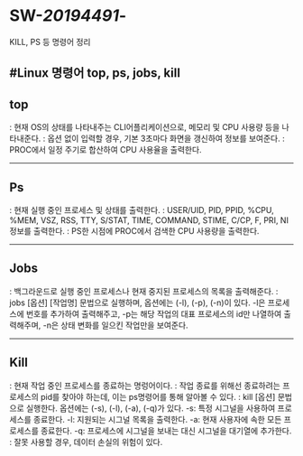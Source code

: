 # SW-_20194491_-
KILL, PS 등 명령어 정리


#Linux 명령어 top, ps, jobs, kill
---



## top
: 현재 OS의 상태를 나타내주는 CLI어플리케이션으로, 메모리 및 CPU 사용량 등을 나타내준다.
: 옵션 없이 입력할 경우, 기본 3초마다 화면을 갱신하여 정보를 보여준다.
: PROC에서 일정 주기로 합산하여 CPU 사용율을 출력한다.


---
##	Ps
: 현재 실행 중인 프로세스 및 상태를 출력한다.
: USER/UID, PID, PPID, %CPU, %MEM, VSZ, RSS, TTY, S/STAT, TIME, COMMAND, STIME, C/CP, F, PRI, NI 정보를 출력한다.
: PS한 시점에 PROC에서 검색한 CPU 사용량을 출력한다.


---
##	Jobs
: 백그라운드로 실행 중인 프로세스나 현재 중지된 프로세스의 목록을 출력해준다.
: jobs [옵션] [작업명] 문법으로 실행하며, 옵션에는 (-l), (-p), (-n)이 있다.
-l은 프로세스에 번호를 추가하여 출력해주고,
-p는 해당 작업의 대표 프로세스의 id만 나열하여 출력해주며,
-n은 상태 변화를 일으킨 작업만을 보여준다.


---
##	Kill
: 현재 작업 중인 프로세스를 종료하는 명렁어이다.
: 작업 종료를 위해선 종료하려는 프로세스의 pid를 찾아야 하는데, 이는 ps명령어를 통해 알아볼 수 있다.
: kill [옵션] <pid> 문법으로 실행한다. 옵션에는 (-s), (-l), (-a), (-q)가 있다.
-s: 특정 시그널을 사용하여 프로세스를 종료한다.
-l: 지원되는 시그널 목록을 출력한다.
-a: 현재 사용자에 속한 모든 프로세스를 종료한다.
-q: 프로세스에 시그널을 보내는 대신 시그널을 대기열에 추가한다.
: 잘못 사용할 경우, 데이터 손실의 위험이 있다.
